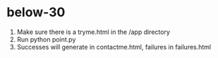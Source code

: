 below-30
========

1. Make sure there is a tryme.html in the /app directory
2. Run python point.py
3. Successes will generate in contactme.html, failures in failures.html

